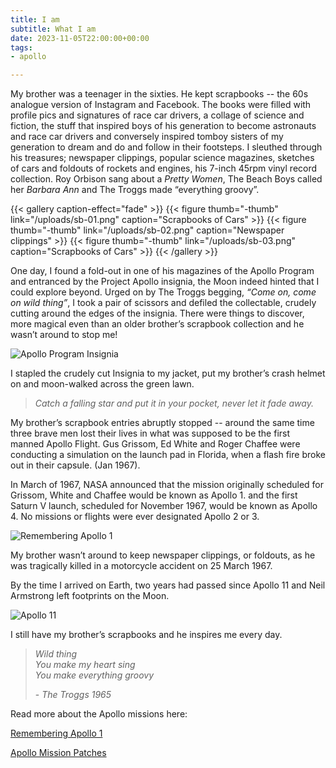 ```yaml
---
title: I am 
subtitle: What I am
date: 2023-11-05T22:00:00+00:00
tags:
- apollo

---
```

My brother was a teenager in the sixties. He kept scrapbooks -- the 60s analogue version of Instagram and Facebook. The books were filled with profile pics and signatures of race car drivers, a collage of science and fiction, the stuff that inspired boys of his generation to become astronauts and race car drivers and conversely inspired tomboy sisters of my generation to dream and do and follow in their footsteps. I sleuthed through his treasures; newspaper clippings, popular science magazines, sketches of cars and foldouts of rockets and engines, his 7-inch 45rpm vinyl record collection. Roy Orbison sang about a _Pretty Women_, The Beach Boys called her _Barbara Ann_ and The Troggs made “everything groovy”.

{{< gallery caption-effect="fade" >}} {{< figure thumb="-thumb" link="/uploads/sb-01.png" caption="Scrapbooks of Cars" >}} {{< figure thumb="-thumb" link="/uploads/sb-02.png" caption="Newspaper clippings" >}} {{< figure thumb="-thumb" link="/uploads/sb-03.png" caption="Scrapbooks of Cars" >}} {{< /gallery >}}

One day, I found a fold-out in one of his magazines of the Apollo Program and entranced by the Project Apollo insignia, the Moon indeed hinted that I could explore beyond. Urged on by The Troggs begging, _“Come on, come on wild thing”_, I took a pair of scissors and defiled the collectable, crudely cutting around the edges of the insignia. There were things to discover, more magical even than an older brother’s scrapbook collection and he wasn’t around to stop me!

![Apollo Program Insignia](/uploads/apollo-program-insignia.jpg "Apollo Program Insignia")

I stapled the crudely cut Insignia to my jacket, put my brother’s crash helmet on and moon-walked across the green lawn.

> _Catch a falling star and put it in your pocket, never let it fade away._

My brother’s scrapbook entries abruptly stopped -- around the same time three brave men lost their lives in what was supposed to be the first manned Apollo Flight. Gus Grissom, Ed White and Roger Chaffee were conducting a simulation on the launch pad in Florida, when a flash fire broke out in their capsule. (Jan 1967).

In March of 1967, NASA announced that the mission originally scheduled for Grissom, White and Chaffee would be known as Apollo 1. and the first Saturn V launch, scheduled for November 1967, would be known as Apollo 4. No missions or flights were ever designated Apollo 2 or 3.

![Remembering Apollo 1](/uploads/apollo-01.jpg "Remembering Apollo 1")

My brother wasn’t around to keep newspaper clippings, or foldouts, as he was tragically killed in a motorcycle accident on 25 March 1967.

By the time I arrived on Earth, two years had passed since Apollo 11 and Neil Armstrong left footprints on the Moon.

![Apollo 11](/uploads/apollo-11.jpg "Apollo 11")

I still have my brother’s scrapbooks and he inspires me every day.

> _Wild thing  
> You make my heart sing  
> You make everything groovy_
>
> \- _The Troggs 1965_

Read more about the Apollo missions here:

[Remembering Apollo 1](https://www.nasa.gov/mission_pages/apollo/apollo-1)

[Apollo Mission Patches](https://solarsystem.nasa.gov/resources/2293/apollo-mission-patches/ "Apollo Mission Patches")